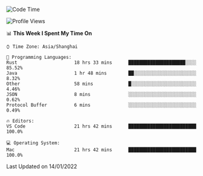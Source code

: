 <!--START_SECTION:waka-->
![Code Time](http://img.shields.io/badge/Code%20Time-914%20hrs%2036%20mins-blue)

![Profile Views](http://img.shields.io/badge/Profile%20Views-3-blue)

📊 **This Week I Spent My Time On** 

```text
⌚︎ Time Zone: Asia/Shanghai

💬 Programming Languages: 
Rust                     18 hrs 33 mins      █████████████████████░░░░   85.52% 
Java                     1 hr 48 mins        ██░░░░░░░░░░░░░░░░░░░░░░░   8.32% 
Other                    58 mins             █░░░░░░░░░░░░░░░░░░░░░░░░   4.46% 
JSON                     8 mins              ░░░░░░░░░░░░░░░░░░░░░░░░░   0.62% 
Protocol Buffer          6 mins              ░░░░░░░░░░░░░░░░░░░░░░░░░   0.49%

🔥 Editors: 
VS Code                  21 hrs 42 mins      █████████████████████████   100.0%

💻 Operating System: 
Mac                      21 hrs 42 mins      █████████████████████████   100.0%

```


 Last Updated on 14/01/2022
<!--END_SECTION:waka-->
